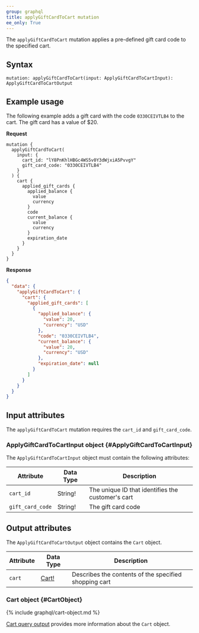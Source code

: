 ```yaml
---
group: graphql
title: applyGiftCardToCart mutation
ee_only: True
---
```


The `applyGiftCardToCart` mutation applies a pre-defined gift card code to the specified cart.

## Syntax

 `mutation: applyGiftCardToCart(input: ApplyGiftCardToCartInput): ApplyGiftCardToCartOutput`

## Example usage

The following example adds a gift card with the code `0330CEIVTLB4` to the cart. The gift card has a value of $20.

**Request**

``` text
mutation {
  applyGiftCardToCart(
    input: {
      cart_id: "lY8PnKhlHBGc4WS5v0Y3dWjxiA5PvvgY"
      gift_card_code: "0330CEIVTLB4"
    }
  ) {
    cart {
      applied_gift_cards {
        applied_balance {
          value
          currency
        }
        code
        current_balance {
          value
          currency
        }
        expiration_date
      }
    }
  }
}
```

**Response**

```json
{
  "data": {
    "applyGiftCardToCart": {
      "cart": {
        "applied_gift_cards": [
          {
            "applied_balance": {
              "value": 20,
              "currency": "USD"
            },
            "code": "0330CEIVTLB4",
            "current_balance": {
              "value": 20,
              "currency": "USD"
            },
            "expiration_date": null
          }
        ]
      }
    }
  }
}
```

## Input attributes

The `applyGiftCardToCart` mutation requires the `cart_id` and `gift_card_code`.

### ApplyGiftCardToCartInput object {#ApplyGiftCardToCartInput}

The `ApplyGiftCardToCartInput` object must contain the following attributes:

Attribute | Data Type | Description
--- | --- | ---
`cart_id` | String! | The unique ID that identifies the customer's cart
`gift_card_code` | String! | The gift card code

## Output attributes

The `ApplyGiftCardToCartOutput` object contains the `Cart` object.

Attribute |  Data Type | Description
--- | --- | ---
`cart` |[Cart!](#CartObject) | Describes the contents of the specified shopping cart

### Cart object {#CartObject}

 {% include graphql/cart-object.md %}

[Cart query output]({{page.baseurl}}/graphql/reference/quote.html#cart-output) provides more information about the `Cart` object.